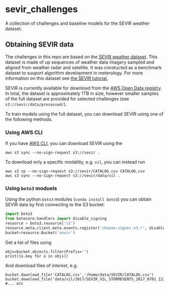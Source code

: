 # sevir_challenges
A collection of challenges and baseline models for the SEVIR weather dataset.

## Obtaining SEVIR data

The challenges in this repo are based on the [SEVIR weather dataset](https://proceedings.neurips.cc//paper/2020/hash/fa78a16157fed00d7a80515818432169-Abstract.html).  This dataset is made of up sequences of weather data imagery sampled and aligned from weather radar and satellite.   It was constucted as a benchmark dataset to suuport algorithm development in meterology. For more information on this dataset see [the SEVIR tutorial.](https://nbviewer.jupyter.org/github/MIT-AI-Accelerator/eie-sevir/blob/master/examples/SEVIR_Tutorial.ipynb)

SEVIR is currently available for download from the [AWS Open Data registry](https://registry.opendata.aws/sevir/).  In total, the dataset is approximately 1TB in size, however smaller samples of the full dataset are provided for selected challenges (see `s3://sevir/data/processed/`).

To train models using the full dataset, you can download SEVIR using one of the following methods.  

### Using AWS CLI

If you have [AWS CLI](https://docs.aws.amazon.com/cli/latest/userguide/install-cliv2.html), you can download SEVIR using the 

```
aws s3 sync --no-sign-request s3://sevir .
```

To download only a specific modalitiy, e.g. `vil`, you can instead run

```
aws s3 cp --no-sign-request s3://sevir/CATALOG.csv CATALOG.csv
aws s3 sync --no-sign-request s3://sevir/data/vil .
```

### Using `boto3` moduels

Using the python `boto3` modules (`conda install boto3`) you can obtain SEVIR data by first connecting to the S3 bucket:

```python
import boto3
from botocore.handlers import disable_signing
resource = boto3.resource('s3')
resource.meta.client.meta.events.register('choose-signer.s3.*', disable_signing)
bucket=resource.Bucket('sevir')
```

Get a list of files using

```
objs=bucket.objects.filter(Prefix='')
print([o.key for o in objs])
```

And download files of interest, e.g.

```pthon
bucket.download_file('CATALOG.csv','/home/data/SEVIR/CATALOG.csv')
bucket.download_file('data/vil/2017/SEVIR_VIL_STORMEVENTS_2017_0701_1231.h5','/home/data/SEVIR/data/vil/2017/SEVIR_VIL_STORMEVENTS_2017_0701_1231.h5')
#... etc
```











